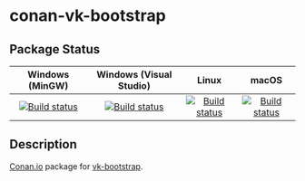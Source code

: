 # conan-vk-bootstrap

## Package Status

| Windows (MinGW) | Windows (Visual Studio) | Linux | macOS |
|:---------------:|:-----------------------:|:-----:|:-----:|
|[![Build status](https://ci.appveyor.com/api/projects/status/3yj7f0lg29uyuk04/branch/testing%2F0.3.1?svg=true)](https://ci.appveyor.com/project/SpaceIm/conan-vk-bootstrap)|[![Build status](https://github.com/SpaceIm/conan-vk-bootstrap/workflows/.github/workflows/windows.yml/badge.svg?branch=testing%2F0.3.1)](https://github.com/SpaceIm/conan-vk-bootstrap/actions/workflows/windows.yml?query=branch%3Atesting%2F0.3.1)|[![Build status](https://github.com/SpaceIm/conan-vk-bootstrap/workflows/.github/workflows/linux.yml/badge.svg?branch=testing%2F0.3.1)](https://github.com/SpaceIm/conan-vk-bootstrap/actions/workflows/linux.yml?query=branch%3Atesting%2F0.3.1)|[![Build status](https://github.com/SpaceIm/conan-vk-bootstrap/workflows/.github/workflows/macos.yml/badge.svg?branch=testing%2F0.3.1)](https://github.com/SpaceIm/conan-vk-bootstrap/actions/workflows/macos.yml?query=branch%3Atesting%2F0.3.1)|

## Description

[Conan.io](https://conan.io) package for [vk-bootstrap](https://github.com/charles-lunarg/vk-bootstrap).
